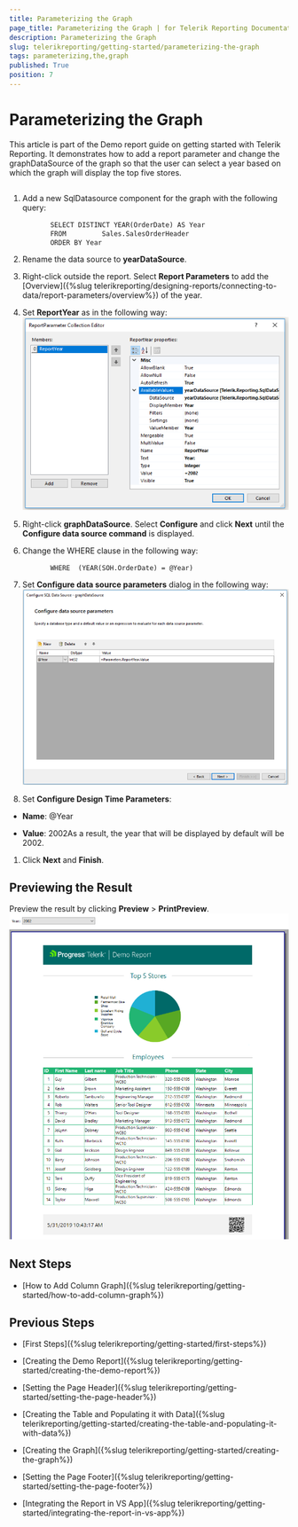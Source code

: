 ```yaml
---
title: Parameterizing the Graph
page_title: Parameterizing the Graph | for Telerik Reporting Documentation
description: Parameterizing the Graph
slug: telerikreporting/getting-started/parameterizing-the-graph
tags: parameterizing,the,graph
published: True
position: 7
---
```


# Parameterizing the Graph



This article is part of the Demo report guide on getting started with Telerik Reporting.
        It demonstrates how to add a report parameter and change the graphDataSource of the graph
        so that the user can select a year based on which the graph will display the top five stores.
      

## 

1. Add a new SqlDatasource component for the graph with the following query:
            

	
              SELECT DISTINCT YEAR(OrderDate) AS Year
              FROM         Sales.SalesOrderHeader
              ORDER BY Year
            



1. Rename the data source to __yearDataSource__.
            

1. Right-click outside the report. Select __Report Parameters__ to add the [Overview]({%slug telerikreporting/designing-reports/connecting-to-data/report-parameters/overview%}) of the year.
            

1. Set __ReportYear__ as in the following way:
            ![RP](images/RP.PNG)

1. Right-click __graphDataSource__. Select __Configure__ and click __Next__
              until the __Configure data source command__ is displayed.
            

1. Change the WHERE clause in the following way:
            

	
              WHERE  (YEAR(SOH.OrderDate) = @Year)
            



1. Set __Configure data source parameters__ dialog in the following way:
            ![CDP](images/CDP.PNG)

1. Set __Configure Design Time Parameters__:
            

* __Name__: @Year

* __Value__: 2002As a result, the year that will be displayed by default will be 2002.

1. Click __Next__ and __Finish__.
            

## Previewing the Result

Preview the result by clicking __Preview__ > __PrintPreview__.
        ![Report Parameter Preview](images/ReportParameterPreview.PNG)

## Next Steps

* [How to Add Column Graph]({%slug telerikreporting/getting-started/how-to-add-column-graph%})

## Previous Steps

* [First Steps]({%slug telerikreporting/getting-started/first-steps%})

* [Creating the Demo Report]({%slug telerikreporting/getting-started/creating-the-demo-report%})

* [Setting the Page Header]({%slug telerikreporting/getting-started/setting-the-page-header%})

* [Creating the Table and Populating it with Data]({%slug telerikreporting/getting-started/creating-the-table-and-populating-it-with-data%})

* [Creating the Graph]({%slug telerikreporting/getting-started/creating-the-graph%})

* [Setting the Page Footer]({%slug telerikreporting/getting-started/setting-the-page-footer%})

* [Integrating the Report in VS App]({%slug telerikreporting/getting-started/integrating-the-report-in-vs-app%})
